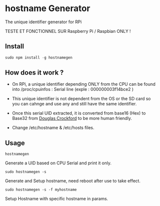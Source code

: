 # hostname Generator
The unique identifier generator for RPi 

TESTE ET FONCTIONNEL SUR Raspberry Pi / Raspbian ONLY !

## Install

```javascript
sudo npm install -g hostnamegen
```

## How does it work ?

- On RPi, a unique identifier depending ONLY from the CPU can be found into /proc/cpuinfos : Serial line (exple : 000000003f14bce2 )

- This unique identifier is not dependent from the OS or the SD card so you can cahnge and use any and still have the same identifier.

- Once this serial UID extracted, it is converted from base16 (Hex) to Base32 from [Douglas Crockford](http://www.crockford.com/wrmg/base32.html) to be more human friendly.

- Change /etc/hostname & /etc/hosts files.

## Usage

```shell
hostnamegen
```
Generate a UID based on CPU Serial and print it only.

```shell
sudo hostnamegen -s 
```
Generate and Setup hostname, need reboot after use to take effect.

```shell
sudo hostnamegen -s -f myhostname 
```
Setup Hostname with specific hostname in params.
